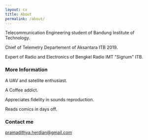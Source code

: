 ```yaml
---
layout: cv
title: About
permalink: /about/
---
```


Telecommunication Engineering student of Bandung Institute of Technology.

Chief of Telemetry Departement of Aksantara ITB 2019.

Expert of Radio and Electronics of Bengkel Radio IMT "Signum" ITB.

### More Information

A UAV and satellite enthusiast.

A Coffee addict. 

Appreciates fidelity in sounds reproduction.

Reads comics in days off.

### Contact me

[pramadithya.herdian@gmail.com](mailto:pramadithya.herdian@gmail.com)
